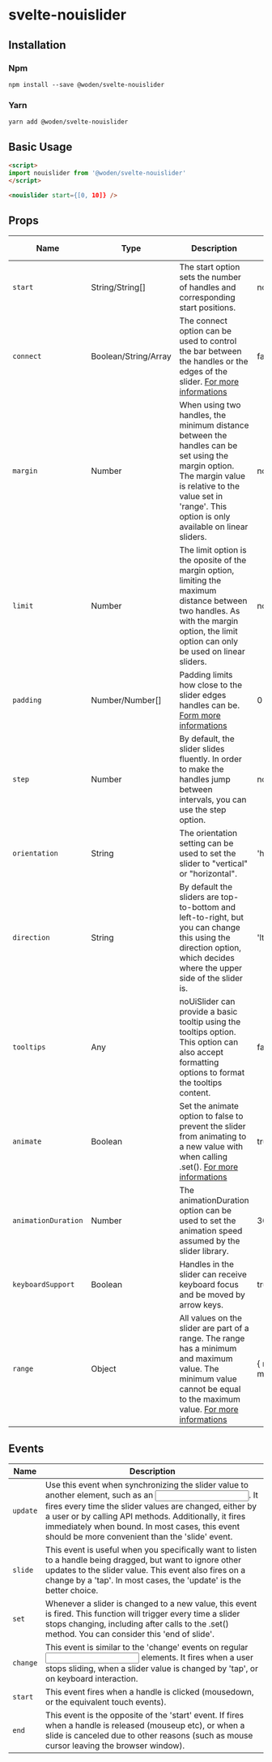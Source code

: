 # svelte-nouislider

## Installation
### Npm
    npm install --save @woden/svelte-nouislider
### Yarn
    yarn add @woden/svelte-nouislider
    
## Basic Usage
```html
<script>
import nouislider from '@woden/svelte-nouislider'
</script>

<nouislider start={[0, 10]} />
```


## Props

| Name                | Type         | Description                                    | Default value |
| ------------------- | ------------ | ---------------------------------------------- | ------------- |
| `start` | String/String[] | The start option sets the number of handles and corresponding start positions. | none |
| `connect` | Boolean/String/Array | The connect option can be used to control the bar between the handles or the edges of the slider. [For more informations](https://refreshless.com/nouislider/slider-options/#section-connect)                                | false |
| `margin` | Number | When using two handles, the minimum distance between the handles can be set using the margin option. The margin value is relative to the value set in 'range'. This option is only available on linear sliders. | none |
| `limit` | Number | The limit option is the oposite of the margin option, limiting the maximum distance between two handles. As with the margin option, the limit option can only be used on linear sliders. | none |
| `padding` | Number/Number[] | Padding limits how close to the slider edges handles can be. [Form more informations](https://refreshless.com/nouislider/slider-options/#section-padding) | 0 |
| `step` | Number | By default, the slider slides fluently. In order to make the handles jump between intervals, you can use the step option. | none |
| `orientation` | String | The orientation setting can be used to set the slider to "vertical" or "horizontal". | 'horizontal' |
| `direction` | String | By default the sliders are top-to-bottom and left-to-right, but you can change this using the direction option, which decides where the upper side of the slider is. | 'ltr' |
| `tooltips` | Any | noUiSlider can provide a basic tooltip using the tooltips option. This option can also accept formatting options to format the tooltips content.  | false |
| `animate` | Boolean | Set the animate option to false to prevent the slider from animating to a new value with when calling .set(). [For more informations](https://refreshless.com/nouislider/slider-options/#section-animate) | true                 |
| `animationDuration` | Number | The animationDuration option can be used to set the animation speed assumed by the slider library. | 300                  |
| `keyboardSupport` | Boolean | Handles in the slider can receive keyboard focus and be moved by arrow keys. | true |
| `range` | Object | All values on the slider are part of a range. The range has a minimum and maximum value. The minimum value cannot be equal to the maximum value. [For more informations](https://refreshless.com/nouislider/slider-values/#section-range) | { min: 0, max: 100 } |

## Events

| Name | Description |
| ---- | ----------- |
| `update` | Use this event when synchronizing the slider value to another element, such as an <input>. It fires every time the slider values are changed, either by a user or by calling API methods. Additionally, it fires immediately when bound. In most cases, this event should be more convenient than the 'slide' event. |
| `slide` | This event is useful when you specifically want to listen to a handle being dragged, but want to ignore other updates to the slider value. This event also fires on a change by a 'tap'. In most cases, the 'update' is the better choice. |
| `set` | Whenever a slider is changed to a new value, this event is fired. This function will trigger every time a slider stops changing, including after calls to the .set() method. You can consider this 'end of slide'. |
| `change` | This event is similar to the 'change' events on regular <input> elements. It fires when a user stops sliding, when a slider value is changed by 'tap', or on keyboard interaction. |
| `start` | This event fires when a handle is clicked (mousedown, or the equivalent touch events). |
| `end` | This event is the opposite of the 'start' event. If fires when a handle is released (mouseup etc), or when a slide is canceled due to other reasons (such as mouse cursor leaving the browser window). |
